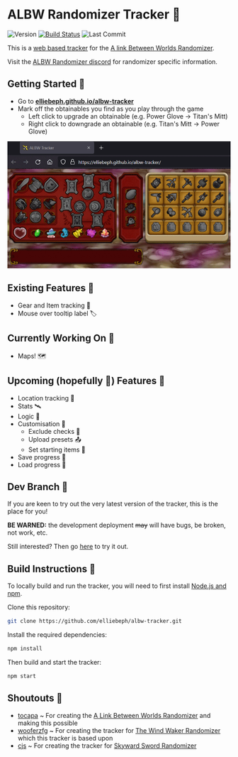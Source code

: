 # ALBW Randomizer Tracker 📝

![Version](https://img.shields.io/github/package-json/v/elliebeph/albw-tracker) [![Build Status](https://github.com/elliebeph/albw-tracker/actions/workflows/ci.yml/badge.svg)](https://github.com/elliebeph/albw-tracker/actions) ![Last Commit](https://img.shields.io/github/last-commit/elliebeph/albw-tracker)

This is a [web based tracker](https://elliebeph.github.io/albw-tracker) for the [A link Between Worlds Randomizer](https://gitlab.com/marsolk/albw-randomizer-cli).

Visit the [ALBW Randomizer discord](https://discord.gg/dmAJh2uY7M) for randomizer specific information.

## Getting Started 🛫

* Go to [**elliebeph.github.io/albw-tracker**](https://elliebeph.github.io/albw-tracker)
* Mark off the obtainables you find as you play through the game
  * Left click to upgrade an obtainable (e.g. Power Glove -> Titan's Mitt)
  * Right click to downgrade an obtainable (e.g. Titan's Mitt -> Power Glove)

[![demo](albw-tracker-demo.gif)](https://elliebeph.github.io/albw-tracker)

## Existing Features 🔆

* Gear and Item tracking 🏹
* Mouse over tooltip label 🏷️

## Currently Working On 🔧

* Maps! 🗺️

## Upcoming (hopefully 🤞) Features 📅

* Location tracking 🧭
* Stats 🛰️
* Logic 🧠
* Customisation 🎨
  * Exclude checks 🚫
  * Upload presets 📤
  * Set starting items 🧾
* Save progress 💾
* Load progress 🔌

## Dev Branch 🔧

If you are keen to try out the very latest version of the tracker, this is the place for you!

**BE WARNED:** the development deployment ~~may~~ will have bugs, be broken, not work, etc.

Still interested? Then go [here](https://elliebeph.com/albw-tracker) to try it out.

## Build Instructions 🧩

To locally build and run the tracker, you will need to first install [Node.js and npm](https://www.npmjs.com/get-npm).

Clone this repository:
```bash
git clone https://github.com/elliebeph/albw-tracker.git
```

Install the required dependencies:
```bash
npm install
```

Then build and start the tracker:
```bash
npm start
```

## Shoutouts 📣

* [tocapa](https://gitlab.com/marsolk) ~ For creating the [A Link Between Worlds Randomizer](https://gitlab.com/marsolk/albw-randomizer-cli) and making this possible
* [wooferzfg](https://github.com/wooferzfg) ~ For creating the tracker for [The Wind Waker Randomizer](https://github.com/wooferzfg/tww-rando-tracker) which this tracker is based upon
* [cjs](https://github.com/cjs8487) ~ For creating the tracker for [Skyward Sword Randomizer](https://github.com/cjs8487/SS-Randomizer-Tracker)
